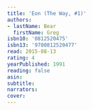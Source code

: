 ```yaml
---
title: 'Eon (The Way, #1)'
authors:
- lastName: Bear
  firstName: Greg
isbn10: '0812520475'
isbn13: '9780812520477'
read: 2015-08-13
rating: 4
yearPublished: 1991
reading: false
asin:
subtitle:
narrators:
cover:
---
```

